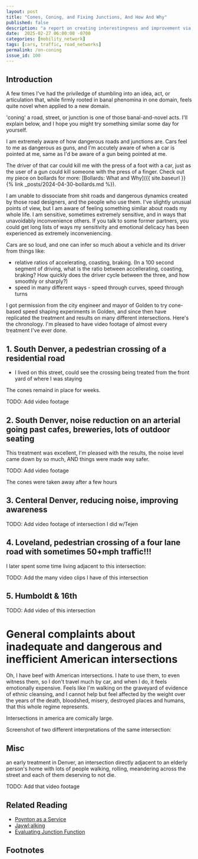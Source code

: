 ```yaml
---
layout: post
title: "Cones, Coning, and Fixing Junctions, And How And Why"
published: false
description: "a report on creating interestingness and improvement via orange traffic cones"
date:  2025-02-27 06:00:00 -0700
categories: [mobility_network]
tags: [cars, traffic, road_networks]
permalink: /on-coning
issue_id: 100
---
```


## Introduction 

A few times I've had the priviledge of stumbling into an idea, act, or articulation that, while firmly rooted in banal phenomina in one domain, feels quite novel when applied to a new domain.

'coning' a road, street, or junction is one of those banal-and-novel acts. I'll explain below, and I hope you might try something similar some day for yourself.

I am extremely aware of how dangerous roads and junctions are. Cars feel to me as dangerous as guns, and I'm accutely aware of when a car is pointed at me, same as I'd be aware of a gun being pointed at me. 

The driver of that car could kill me with the press of a foot with a car, just as the user of a gun could kill someone with the press of a finger. Check out my piece on bollards for more: [Bollards: What and Why]({{ site.baseurl  }}{% link _posts/2024-04-30-bollards.md %}).

I am unable to dissociate from shit roads and dangerous dynamics created by those road designers, and the people who use them. I've slightly unusual points of view, but I am aware of feeling something similar about roads my whole life. I am sensitive, sometimes extremely sensitive, and in ways that unavoidably inconvenience others. If you talk to some former partners, you could get long lists of ways my sensitivity and emotional delicacy has been experienced as extremely inconveniencing.

Cars are so loud, and one can infer so much about a vehicle and its driver from things like:

- relative ratios of accelerating, coasting, braking. (In a 100 second segment of driving, what is the ratio between accellerating, coasting, braking? How quickly does the driver cycle between the three, and how smoothly or sharply?)
- speed in many different ways - speed through curves, speed through turns


I got permission from the city engineer and mayor of Golden to try cone-based speed shaping experiments in Golden, and since then have replicated the treatment and results on many different intersections. Here's the chronology. I'm pleased to have video footage of almost every treatment I've ever done. 

## 1. South Denver, a pedestrian crossing of a residential road

- I lived on this street, could see the crossing being treated from the front yard of where I was staying

The cones remaind in place for weeks.

TODO: Add video footage

## 2. South Denver, noise reduction on an arterial going past cafes, breweries, lots of outdoor seating

This treatment was excellent, I'm pleased with the results, the noise level came down by so much, AND things were made way safer. 

TODO: Add video footage

The cones were taken away after a few hours

## 3. Centeral Denver, reducing noise, improving awareness

TODO: Add video footage of intersection I did w/Tejen

## 4. Loveland, pedestrian crossing of a four lane road with sometimes 50+mph traffic!!!

I later spent some time living adjacent to this intersection:

TODO: Add the many video clips I have of this intersection

## 5. Humboldt & 16th

TODO: Add video of this intersection

# General complaints about inadequate and dangerous and inefficient American intersections

Oh, I have beef with American intersections. I hate to use them, to even witness them, so I don't travel much by car, and when I do, it feels emotionally expensive. Feels like I'm walking on the graveyard of evidence of ethnic cleansing, and I cannot help but feel affected by the weight over the years of the death, bloodshed, misery, destroyed places and humans, that this whole regime represents.

Intersections in america are comically large. 

Screenshot of two different interpretations of the same intersection:




## Misc

an early treatment in Denver, an intersection directly adjacent to an elderly person's home with lots of people walking, rolling, meandering across the street and each of them deserving to not die. 

TODO: Add that video footage


## Related Reading

- [Poynton as a Service]()
- [Jaywl;alking]()
- [Evaluating Junction Function]()


## Footnotes

